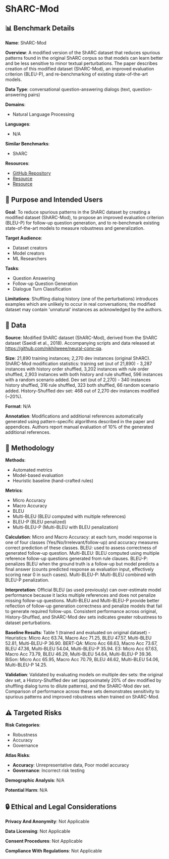 # ShARC-Mod

## 📊 Benchmark Details

**Name**: ShARC-Mod

**Overview**: A modified version of the ShARC dataset that reduces spurious patterns found in the original ShARC corpus so that models can learn better and be less sensitive to minor textual perturbations. The paper describes creation of this modified dataset (ShARC-Mod), an improved evaluation criterion (BLEU-P), and re-benchmarking of existing state-of-the-art models.

**Data Type**: conversational question-answering dialogs (text, question-answering pairs)

**Domains**:
- Natural Language Processing

**Languages**:
- N/A

**Similar Benchmarks**:
- ShARC

**Resources**:
- [GitHub Repository](https://github.com/nikhilweee/neural-conv-qa)
- [Resource](https://arxiv.org/abs/1909.03759)
- [Resource](https://sharc-data.github.io/leaderboard.html)

## 🎯 Purpose and Intended Users

**Goal**: To reduce spurious patterns in the ShARC dataset by creating a modified dataset (ShARC-Mod), to propose an improved evaluation criterion (BLEU-P) for follow-up question generation, and to re-benchmark existing state-of-the-art models to measure robustness and generalization.

**Target Audience**:
- Dataset creators
- Model creators
- ML Researchers

**Tasks**:
- Question Answering
- Follow-up Question Generation
- Dialogue Turn Classification

**Limitations**: Shuffling dialog history (one of the perturbations) introduces examples which are unlikely to occur in real conversations; the modified dataset may contain 'unnatural' instances as acknowledged by the authors.

## 💾 Data

**Source**: Modified ShARC dataset (ShARC-Mod), derived from the ShARC dataset (Saeidi et al., 2018). Accompanying scripts and data released at https://github.com/nikhilweee/neural-conv-qa.

**Size**: 21,890 training instances; 2,270 dev instances (original ShARC). ShARC-Mod modification statistics: training set (out of 21,890) - 3,287 instances with history order shuffled, 3,202 instances with rule order shuffled, 2,903 instances with both history and rule shuffled, 596 instances with a random scenario added. Dev set (out of 2,270) - 340 instances history shuffled, 316 rule shuffled, 323 both shuffled, 66 random scenario added. History-Shufﬂed dev set: 468 out of 2,270 dev instances modified (~20%).

**Format**: N/A

**Annotation**: Modifications and additional references automatically generated using pattern-specific algorithms described in the paper and appendices. Authors report manual evaluation of 10% of the generated additional references.

## 🔬 Methodology

**Methods**:
- Automated metrics
- Model-based evaluation
- Heuristic baseline (hand-crafted rules)

**Metrics**:
- Micro Accuracy
- Macro Accuracy
- BLEU
- Multi-BLEU (BLEU computed with multiple references)
- BLEU-P (BLEU penalized)
- Multi-BLEU-P (Multi-BLEU with BLEU penalization)

**Calculation**: Micro and Macro Accuracy: at each turn, model response is one of four classes (Yes/No/Irrelevant/follow-up) and accuracy measures correct prediction of these classes. BLEU: used to assess correctness of generated follow-up question. Multi-BLEU: BLEU computed using multiple reference follow-up questions generated from rule clauses. BLEU-P: penalizes BLEU when the ground truth is a follow-up but model predicts a final answer (counts predicted response as evaluation input, effectively scoring near 0 in such cases). Multi-BLEU-P: Multi-BLEU combined with BLEU-P penalization.

**Interpretation**: Official BLEU (as used previously) can over-estimate model performance because it lacks multiple references and does not penalize missing follow-up questions. Multi-BLEU and Multi-BLEU-P provide better reflection of follow-up generation correctness and penalize models that fail to generate required follow-ups. Consistent performance across original, History-Shufﬂed, and ShARC-Mod dev sets indicates greater robustness to dataset perturbations.

**Baseline Results**: Table 1 (trained and evaluated on original dataset) - Heuristics: Micro Acc 63.74, Macro Acc 71.25, BLEU 47.57, Multi-BLEU 52.81, Multi-BLEU-P 36.90. BERT-QA: Micro Acc 68.63, Macro Acc 73.67, BLEU 47.36, Multi-BLEU 54.04, Multi-BLEU-P 35.94. E3: Micro Acc 67.63, Macro Acc 73.79, BLEU 46.29, Multi-BLEU 54.64, Multi-BLEU-P 39.36. BiSon: Micro Acc 65.95, Macro Acc 70.79, BLEU 46.62, Multi-BLEU 54.06, Multi-BLEU-P 14.25.

**Validation**: Validated by evaluating models on multiple dev sets: the original dev set, a History-Shufﬂed dev set (approximately 20% of dev modified by shuffling dialog turns to dilute patterns), and the ShARC-Mod dev set. Comparison of performance across these sets demonstrates sensitivity to spurious patterns and improved robustness when trained on ShARC-Mod.

## ⚠️ Targeted Risks

**Risk Categories**:
- Robustness
- Accuracy
- Governance

**Atlas Risks**:
- **Accuracy**: Unrepresentative data, Poor model accuracy
- **Governance**: Incorrect risk testing

**Demographic Analysis**: N/A

**Potential Harm**: N/A

## 🔒 Ethical and Legal Considerations

**Privacy And Anonymity**: Not Applicable

**Data Licensing**: Not Applicable

**Consent Procedures**: Not Applicable

**Compliance With Regulations**: Not Applicable
